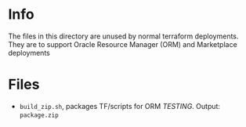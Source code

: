 # Info

The files in this directory are unused by normal terraform deployments. They are
to support Oracle Resource Manager (ORM) and Marketplace deployments

# Files
- `build_zip.sh`, packages TF/scripts for ORM *TESTING*. Output: `package.zip`

